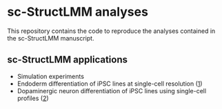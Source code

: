 # sc-StructLMM analyses

This repository contains the code to reproduce the analyses contained in the sc-StructLMM manuscript.

## sc-StructLMM applications

* Simulation experiments
* Endoderm differentiation of iPSC lines at single-cell resolution ([1](https://www.nature.com/articles/s41467-020-14457-z))
* Dopaminergic neuron differentiation of iPSC lines using single-cell profiles ([2](https://www.nature.com/articles/s41588-021-00801-6))
